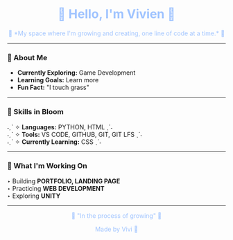 <h1 align="center" style="color: #A0C4FF;">🌸 Hello, I'm Vivien 🌸</h1>

<p align="center" style="color: #A0C4FF;">
  🌿 *My space where I'm growing and creating, one line of code at a time.* 🌿
</p>

---

### 🌷 About Me  
-  **Currently Exploring:** Game Development  
-  **Learning Goals:** Learn more  
-  **Fun Fact:** "I touch grass"

---

### 🌸 Skills in Bloom  
˗ˏˋ ✧ **Languages:** PYTHON, HTML ˎˊ˗  
˗ˏˋ ✧ **Tools:** VS CODE, GITHUB, GIT, GIT LFS ˎˊ˗  
˗ˏˋ ✧ **Currently Learning:** CSS ˎˊ˗  

---

### 🌸 What I'm Working On  
‣  Building **PORTFOLIO, LANDING PAGE**  
‣  Practicing **WEB DEVELOPMENT**  
‣  Exploring **UNITY**

---

<p align="center" style="color: #A0C4FF;">🍃 "In the process of growing" 🍃</p>
<p align="center" style="color: #A0C4FF;">Made by Vivi 🌷</p>
